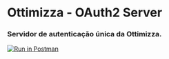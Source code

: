 # Ottimizza - OAuth2 Server

### Servidor de autenticação única da Ottimizza.

[![Run in Postman](https://run.pstmn.io/button.svg)](https://www.getpostman.com/collections/e24c5bd184ce2faa8b9f)